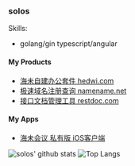 ### solos

Skills:
- golang/gin  typescript/angular

 
#### My Products

- [海未自建办公套件 hedwi.com](https://hedwi.com)
- [极速域名注册查询 namename.net](https://namename.net)
- [接口文档管理工具 restdoc.com](https://restdoc.com)

#### My Apps

- [海未会议 私有版 iOS客户端](https://apps.apple.com/cn/app/%E6%B5%B7%E6%9C%AA%E4%BC%9A%E8%AE%AE-%E7%A7%81%E6%9C%89%E7%89%88/id6478134636)


![solos' github stats](https://github-readme-stats-git-masterrstaa-rickstaa.vercel.app/api?username=solos&show_icons=true&count_private=true&line_height=40&hide_border=true&theme=vue)
![Top Langs](https://github-readme-stats-git-masterrstaa-rickstaa.vercel.app/api/top-langs/?username=solos&hide=html&exclude_repo=python_vim&hide_border=true&theme=vue)
